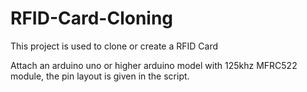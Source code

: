 # RFID-Card-Cloning
This project is used to clone or create a RFID Card

Attach an arduino uno or higher arduino model with 125khz MFRC522 module, the pin layout is given in the script. 
